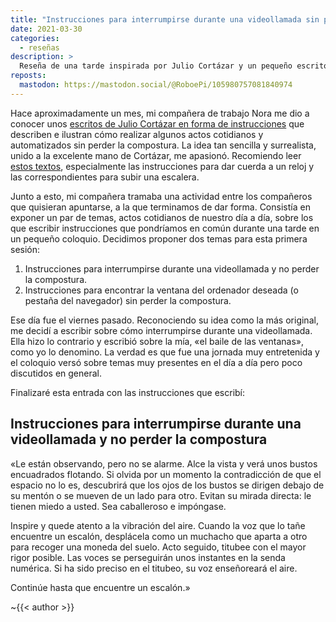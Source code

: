 ```yaml
---
title: "Instrucciones para interrumpirse durante una videollamada sin perder la compostura"
date: 2021-03-30
categories:
  - reseñas
description: >
  Reseña de una tarde inspirada por Julio Cortázar y un pequeño escrito mitad poético, mitad costumbrista y mitad crítica a la proceduralización de cualquier aspecto de la vida (lo que efectivamente hace de él escrito y medio).
reposts:
  mastodon: https://mastodon.social/@RoboePi/105980757081840974
---
```


[further-cortázar]: https://theobjective.com/further/instrucciones-de-cortazar-para-recordar-llorar-y-cantar-sin-perder-la-compostura "Instrucciones de Cortázar para recordar, llorar y cantar sin perder la compostura | Further"

Hace aproximadamente un mes, mi compañera de trabajo Nora me dio a conocer unos [escritos de Julio Cortázar en forma de instrucciones][further-cortázar] que describen e ilustran cómo realizar algunos actos cotidianos y automatizados sin perder la compostura. La idea tan sencilla y surrealista, unido a la excelente mano de Cortázar, me apasionó. Recomiendo leer [estos textos][further-cortázar], especialmente las instrucciones para dar cuerda a un reloj y las correspondientes para subir una escalera.

Junto a esto, mi compañera tramaba una actividad entre los compañeros que quisieran apuntarse, a la que terminamos de dar forma. Consistía en exponer un par de temas, actos cotidianos de nuestro día a día, sobre los que escribir instrucciones que pondríamos en común durante una tarde en un pequeño coloquio. Decidimos proponer dos temas para esta primera sesión:

1. Instrucciones para interrumpirse durante una videollamada y no perder la compostura.
2. Instrucciones para encontrar la ventana del ordenador deseada (o pestaña del navegador) sin perder la compostura.

Ese día fue el viernes pasado. Reconociendo su idea como la más original, me decidí a escribir sobre cómo interrumpirse durante una videollamada. Ella hizo lo contrario y escribió sobre la mía, «el baile de las ventanas», como yo lo denomino. La verdad es que fue una jornada muy entretenida y el coloquio versó sobre temas muy presentes en el día a día pero poco discutidos en general.

Finalizaré esta entrada con las instrucciones que escribí:

Instrucciones para interrumpirse durante una videollamada y no perder la compostura
---

«Le están observando, pero no se alarme. Alce la vista y verá unos bustos encuadrados flotando. Si olvida por un momento la contradicción de que el espacio no lo es, descubrirá que los ojos de los bustos se dirigen debajo de su mentón o se mueven de un lado para otro. Evitan su mirada directa: le tienen miedo a usted. Sea caballeroso e impóngase.

Inspire y quede atento a la vibración del aire. Cuando la voz que lo tañe encuentre un escalón, desplácela como un muchacho que aparta a otro para recoger una moneda del suelo. Acto seguido, titubee con el mayor rigor posible. Las voces se perseguirán unos instantes en la senda numérica. Si ha sido preciso en el titubeo, su voz enseñoreará el aire.

Continúe hasta que encuentre un escalón.»


~{{< author >}}
